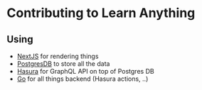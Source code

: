 # Contributing to Learn Anything

## Using

- [NextJS](https://nextjs.org) for rendering things
- [PostgresDB](https://www.postgresql.org) to store all the data
- [Hasura](https://hasura.io) for GraphQL API on top of Postgres DB
- [Go](https://golang.org) for all things backend (Hasura actions, ..)

